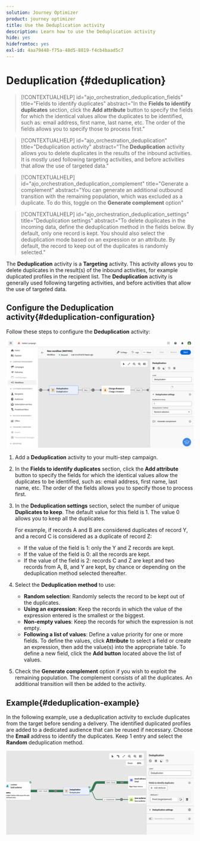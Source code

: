 ```yaml
---
solution: Journey Optimizer
product: journey optimizer
title: Use the Deduplication activity
description: Learn how to use the Deduplication activity
hide: yes
hidefromtoc: yes
exl-id: 4aa79448-f75a-48d5-8819-f4cb4baad5c7
---
```

# Deduplication {#deduplication}

>[!CONTEXTUALHELP]
>id="ajo_orchestration_deduplication_fields"
>title="Fields to identify duplicates"
>abstract="In the **Fields to identify duplicates** section, click the **Add attribute** button to specify the fields for which the identical values allow the duplicates to be identified, such as: email address, first name, last name, etc. The order of the fields allows you to specify those to process first."

>[!CONTEXTUALHELP]
>id="ajo_orchestration_deduplication"
>title="Deduplication activity"
>abstract="The **Deduplication** activity allows you to delete duplicates in the results of the inbound activities. It is mostly used following targeting activities, and before activities that allow the use of targeted data."

>[!CONTEXTUALHELP]
>id="ajo_orchestration_deduplication_complement"
>title="Generate a complement"
>abstract="You can generate an additional outbound transition with the remaining population, which was excluded as a duplicate. To do this, toggle on the **Generate complement** option"

>[!CONTEXTUALHELP]
>id="ajo_orchestration_deduplication_settings"
>title="Deduplication settings"
>abstract="To delete duplicates in the incoming data, define the deduplication method in the fields below. By default, only one record is kept. You should also select the deduplication mode based on an expression or an attribute. By default, the record to keep out of the duplicates is randomly selected."

The **Deduplication** activity is a **Targeting** activity. This activity allows you to delete duplicates in the result(s) of the inbound activities, for example duplicated profiles in the recipient list. The **Deduplication** activity is generally used following targeting activities, and before activities that allow the use of targeted data.

## Configure the Deduplication activity{#deduplication-configuration}

Follow these steps to configure the **Deduplication** activity:

![](../assets/workflow-deduplication.png)

1. Add a **Deduplication** activity to your multi-step campaign.

1. In the **Fields to identify duplicates** section, click the **Add attribute** button to specify the fields for which the identical values allow the duplicates to be identified, such as: email address, first name, last name, etc. The order of the fields allows you to specify those to process first. 

1. In the **Deduplication settings** section, select the number of unique **Duplicates to keep**. The default value for this field is 1. The value 0 allows you to keep all the duplicates.

    For example, if records A and B are considered duplicates of record Y, and a record C is considered as a duplicate of record Z:

    * If the value of the field is 1: only the Y and Z records are kept.
    * If the value of the field is 0: all the records are kept.
    * If the value of the field is 2: records C and Z are kept and two records from A, B, and Y are kept, by chance or depending on the deduplication method selected thereafter.

1. Select the **Deduplication method** to use:

    * **Random selection**: Randomly selects the record to be kept out of the duplicates.
    * **Using an expression**: Keep the records in which the value of the expression entered is the smallest or the biggest.
    * **Non-empty values**: Keep the records for which the expression is not empty.
    * **Following a list of values**: Define a value priority for one or more fields. To define the values, click **Attribute** to select a field or create an expression, then add the value(s) into the appropriate table. To define a new field, click the **Add button** located above the list of values. 

1. Check the **Generate complement** option if you wish to exploit the remaining population. The complement consists of all the duplicates. An additional transition will then be added to the activity.

## Example{#deduplication-example}

In the following example, use a deduplication activity to exclude duplicates from the target before sending a delivery. The identified duplicated profiles are added to a dedicated audience that can be reused if necessary. Choose the **Email** address to identify the duplicates. Keep 1 entry and select the **Random** deduplication method.

![](../assets/workflow-deduplication-example.png)
